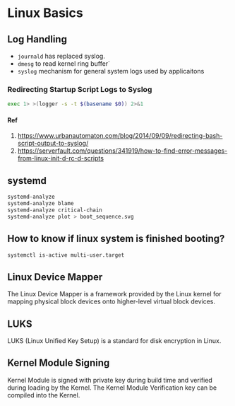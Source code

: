 # Linux Basics

## Log Handling

* `journald` has replaced syslog.
* `dmesg` to read kernel ring buffer`
* `syslog` mechanism for general system logs used by applicaitons

### Redirecting Startup Script Logs to Syslog

```bash
exec 1> >(logger -s -t $(basename $0)) 2>&1
```

#### Ref

1. https://www.urbanautomaton.com/blog/2014/09/09/redirecting-bash-script-output-to-syslog/
1. https://serverfault.com/questions/341919/how-to-find-error-messages-from-linux-init-d-rc-d-scripts

## systemd

```bash
systemd-analyze
systemd-analyze blame
systemd-analyze critical-chain
systemd-analyze plot > boot_sequence.svg
```
## How to know if linux system is finished booting?

```bash
systemctl is-active multi-user.target
```
## Linux Device Mapper

The Linux Device Mapper is a framework provided by the Linux kernel for mapping physical block devices onto higher-level virtual block devices.

## LUKS

LUKS (Linux Unified Key Setup) is a standard for disk encryption in Linux.

## Kernel Module Signing

Kernel Module is signed with private key during build time and verified during loading by the Kernel. The Kernel Module Verification key can be compiled into the Kernel.
